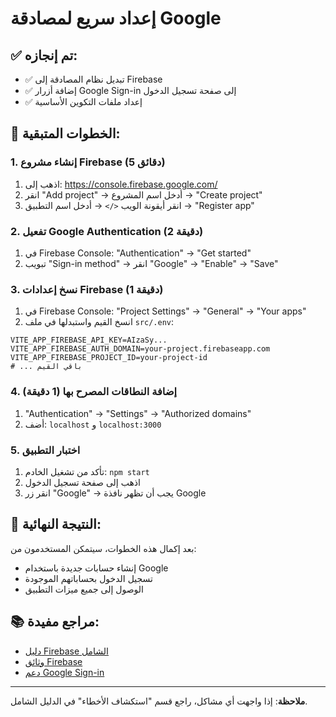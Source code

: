 # إعداد سريع لمصادقة Google

## ✅ تم إنجازه:
- ✅ تبديل نظام المصادقة إلى Firebase
- ✅ إضافة أزرار Google Sign-in إلى صفحة تسجيل الدخول
- ✅ إعداد ملفات التكوين الأساسية

## 🔧 الخطوات المتبقية:

### 1. إنشاء مشروع Firebase (5 دقائق)
1. اذهب إلى: https://console.firebase.google.com/
2. انقر "Add project" → أدخل اسم المشروع → "Create project"
3. انقر أيقونة الويب `</>` → أدخل اسم التطبيق → "Register app"

### 2. تفعيل Google Authentication (2 دقيقة)
1. في Firebase Console: "Authentication" → "Get started"
2. تبويب "Sign-in method" → انقر "Google" → "Enable" → "Save"

### 3. نسخ إعدادات Firebase (1 دقيقة)
1. في Firebase Console: "Project Settings" → "General" → "Your apps"
2. انسخ القيم واستبدلها في ملف `src/.env`:

```env
VITE_APP_FIREBASE_API_KEY=AIzaSy...
VITE_APP_FIREBASE_AUTH_DOMAIN=your-project.firebaseapp.com
VITE_APP_FIREBASE_PROJECT_ID=your-project-id
# ... باقي القيم
```

### 4. إضافة النطاقات المصرح بها (1 دقيقة)
1. "Authentication" → "Settings" → "Authorized domains"
2. أضف: `localhost` و `localhost:3000`

### 5. اختبار التطبيق
1. تأكد من تشغيل الخادم: `npm start`
2. اذهب إلى صفحة تسجيل الدخول
3. انقر زر "Google" → يجب أن تظهر نافذة Google

## 🚀 النتيجة النهائية:
بعد إكمال هذه الخطوات، سيتمكن المستخدمون من:
- إنشاء حسابات جديدة باستخدام Google
- تسجيل الدخول بحساباتهم الموجودة
- الوصول إلى جميع ميزات التطبيق

## 📚 مراجع مفيدة:
- [دليل Firebase الشامل](./Firebase-Setup-Guide.md)
- [وثائق Firebase](https://firebase.google.com/docs/auth)
- [دعم Google Sign-in](https://firebase.google.com/docs/auth/web/google-signin)

---
**ملاحظة**: إذا واجهت أي مشاكل، راجع قسم "استكشاف الأخطاء" في الدليل الشامل.